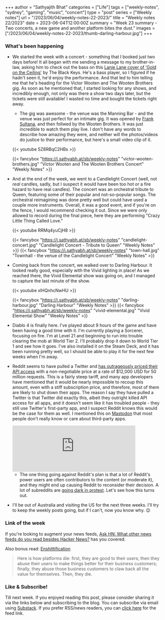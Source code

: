 +++
author = "Sathyajith Bhat"
categories = ["Life"]
tags = ["weekly-notes", "sydney", "gaming", "music", "concert"]
type = "post"
series = ["Weekly notes"]
url = "/2023/06/04/weekly-notes-22-2023/"
title = "Weekly notes 22/2023"
date = 2023-06-04T12:00:00Z
summary = "Week 23 summary - Two concerts, a new game and another platform bites the dust."
images = ["/2023/06/04/weekly-notes-22-2023/thumb-darling-harbour.jpg"]
+++

### What's been happening

* We started the week with a concert - something that I booked just two days before! It all began with me sending a message to my brother-in-law, asking him to check out the bass on this [Lanie Lane cover of 'Gold on the Ceiling'](https://www.youtube.com/watch?v=FM1nFz6spEM) by The Black Keys. He's a bass player, so I figured if he hadn't seen it, he'd enjoy the performance. And that led to him telling me that he's heading for the Victor Wooten and The Wooten Brothers gig. As soon as he mentioned that, I started looking for any shows, and incredibly enough, not only was there a show two days later, but the tickets were still available! I wasted no time and bought the tickets right away.
    * The gig was awesome - the venue was the Manning Bar - and the venue was just perfect for an intimate gig. It was opened by [Frank Sultana](https://www.youtube.com/@franksultanamusic/videos), and then follwed by the Wooten Brothers. It was just incredible to watch them play live. I don't have any words to describe how amazing they were, and neither will the photos/videos do justice to their performance, but here's a small video clip of it.

    {{< youtube 5Z8RBqC2HBs >}}

    {{< fancybox "https://i.sathyabh.at/sb/weekly-notes" "victor-wooten-brothers.jpg" "Victor Wooten and The Wooten Brothers Concert" "Weekly Notes" >}}

* And at the end of the week, we went to a Candlelight Concert (well, not *real* candles, sadly, but I suspect it would have been too hot or a fire hazard to have real candles). The concert was an orchestral tribute to Queen, featuring some of their popular and not-so-popular songs. The orchestral reimagining was done pretty well but could have used a couple more instruments. Overall, it was a good event, and if you're on the fence, I would recommend checking it out. Since we were only allowed to record during the final piece, here they are performing "Crazy Little Thing Called Love."

    {{< youtube RRMq4yuCjH8 >}}

    {{< fancybox "https://i.sathyabh.at/sb/weekly-notes" "candlelight-concert.jpg" "Candlelight Concert - Tribute to Queen" "Weekly Notes" >}}
    {{< fancybox "https://i.sathyabh.at/sb/weekly-notes" "town-hall.jpg" "Townhall - the venue of the Candlelight Concert" "Weekly Notes" >}}

* Coming back from the concert, we walked over to Darling Harbour. It looked really good, especially with the Vivid lighting in place! As we reached there, the Vivid Elemental show was going on, and I managed to capture the last minute of the show.

    {{< youtube xlHQnhcNwHU  >}}

    {{< fancybox "https://i.sathyabh.at/sb/weekly-notes" "darling-harbour.jpg" "Darling Harbour" "Weekly Notes" >}}
    {{< fancybox "https://i.sathyabh.at/sb/weekly-notes" "vivid-elemental.jpg" "Vivid Elemental Show" "Weekly Notes" >}}

* Diablo 4 is finally here. I've played about 9 hours of the game and have been having a good time with it. I'm currently playing a Sorcerer, focusing on fire. I'm at Level 21 and beginning to run into trouble clearing the mob at World Tier 2. I'll probably drop it down to World Tier 1 and see how it goes. I've also installed it on the Steam Deck, and it has been running pretty well, so I should be able to play it for the next few weeks when I'm away.

* Reddit seems to have pulled a Twitter and [has outrageously priced their API access](https://old.reddit.com/r/apolloapp/comments/13ws4w3/had_a_call_with_reddit_to_discuss_pricing_bad/) with a non-negotiable price at a rate of $12,000 USD for 50 million requests. This is a fairly steep tariff, and many app developers have mentioned that it would be nearly impossible to recoup this amount, even with a stiff subscription price, and therefore, most of them are likely to shut down their apps. The reason I say they have pulled a Twitter is that Twitter did exactly this, albeit they outright killed API access for all apps, and it doesn't seem like it has troubled people - they still use Twitter's first-party app, and I suspect Reddit knows this would be the case for them as well. I mentioned this on [Mastodon](https://mastodon.social/@Sathyabhat/110468129850361002) that most people don't really know or care about third-party apps.

    <iframe src="https://mastodon.social/@Sathyabhat/110468129850361002/embed" class="mastodon-embed" style="max-width: 100%; border: 0" width="400" allowfullscreen="allowfullscreen"></iframe><script src="https://mastodon.social/embed.js" async="async"></script>

    * The one thing going against Reddit's plan is that a lot of Reddit's power users are  often contributors to the content (or moderate it), and they might end up causing Reddit to reconsider their decision. A lot of subreddits are [going dark in protest](https://old.reddit.com/r/Save3rdPartyApps/comments/13yh0jf/dont_let_reddit_kill_3rd_party_apps/). Let's see how this turns out.

* I'll be out of Australia and visiting the US for the next three weeks. I'll try to keep the weekly posts going, but if I can't, now you know why. 😉

### Link of the week

If you're looking to augment your news feeds, [Ask HN: What other news feeds do you read besides Hacker News?](https://news.ycombinator.com/item?id=36175315) has you covered. 

Also bonus read: [Enshittification](https://pluralistic.net/2023/01/21/potemkin-ai/#hey-guys)

> Here is how platforms die: first, they are good to their users; then they abuse their users to make things better for their business customers; finally, they abuse those business customers to claw back all the value for themselves. Then, they die.


### Like & Subscribe!

Till next week. If you enjoyed reading this post, please consider sharing it via the links below and subscribing to the blog. You can subscribe via email using [Substack](https://sathyabhat.substack.com/). If you prefer RSS/news readers, you can [click here](https://sathyabh.at/index.xml) for the feed link.
